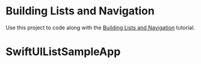# Building Lists and Navigation

Use this project to code along with the [Building Lists and Navigation](https://developer.apple.com/tutorials/swiftui/building-lists-and-navigation) tutorial.
# SwiftUIListSampleApp
